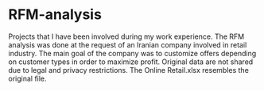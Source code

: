 # RFM-analysis
Projects that I have been involved during my work experience.
The RFM analysis was done at the request of an Iranian company involved in retail industry. 
The main goal of the company was to customize offers depending on customer types in order to maximize profit. 
Original data are not shared due to legal and privacy restrictions. The Online Retail.xlsx resembles the original file.  

